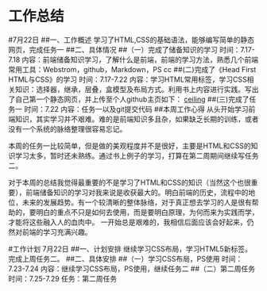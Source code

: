
# 工作总结
#7月22日
##一、工作概述
学习了HTML,CSS的基础语法，能够编写简单的静态网页，完成任务一
##二、具体情况
##（一）完成了储备知识的学习
时间：7.17-7.18
内容：前端储备知识学习，了解什么是前端，前端的学习方法，熟悉几个前端常用工具：Webstrom，github，Markdown，PS cc
##(二)完成了《Head First HTML与CSS》的学习
时间：7.17-7.22
内容：学习HTML常用标签，学习CSS相关知识：选择器，继承，层叠，盒模型及布局方式。利用书上内容进行实践。写出了自己第一个静态网页，并上传至个人github主页如下：
[ceiling](https://github.com/ceiling45688/WebPrac/tree/master/test)
##(三)完成了任务一
时间：7.22
内容：任务一以及git提交代码
##本周工作心得
从头开始学习前端知识，其实学习并不艰难。难的是前端知识多且杂，如果缺乏长期的训练，或者没有一个系统的脉络整理很容易忘记。

本周的任务一比较简单，但是做的美观程度并不是很好，主要是HTML和CSS的知识学习太多，暂时还未熟练。通过书上例子的学习，打算在第二周期间继续写任务二。

对于本周的总结我觉得最重要的不是学习了HTML和CSS的知识（当然这个也很重要），前端储备知识的学习对我来说是收获最大的。明白前端的历史，流程中的地位，未来的发展趋势。有一个较清晰的整体脉络，对于真正想去学习的人是很有帮助的，要明白的重点不只是如何去使用，而是要明白原理，为何而来为实践而学，才能将这些融入人的血肉中。
一开始总是艰难的，我相信后面应该会好起来，仍然对前端的学习充满兴趣。

#工作计划
7月22日
##一、计划安排
继续学习CSS布局，学习HTML5新标签。
完成上周任务二。
##二、具体安排
##（一）学习CSS布局，PS使用
时间：7.23-7.24
内容：继续学习CSS布局，PS使用，继续任务二
##（二）第二周任务
时间：7.25-7.29
任务：第二周任务